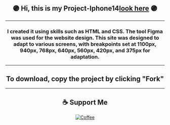
## <div align="center">🟣 Hi, this is my Project-Iphone14[look here](https://alexnesvit.github.io/Projet-1-iphone14-html-css-/) 🟣</div>

----

### <div align="center">I created it using skills such as HTML and CSS. The tool Figma was used for the website design. This site was designed to adapt to various screens, with breakpoints set at 1100px, 940px, 768px, 640px, 560px, 420px, and 375px for adaptation.</div>

----

## <div align="center">To download, copy the project by clicking "Fork"</div>

----


## <div align="center">☕ Support Me
<p>
<div align="center"><a href="https://www.buymeacoffee.com/alexnesvit"><img alt="Coffee" src="https://img.shields.io/badge/Buy_Me_A_Coffee-FFDD00?style=for-the-badge&logo=buy-me-a-coffee&logoColor=black" /></a></div>
</p>
</div>